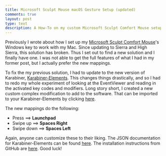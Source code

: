```yaml
---
title: Microsoft Sculpt Mouse macOS Gesture Setup (updated)
comments: true
layout: post
type: text
description: A How-To on my custom Microsoft Sculpt Comfort Mouse setup for Macs using Karabiner.
---
```


Previously I wrote about how I set up my [Microsoft Sculpt Comfort Mouse](https://www.microsoft.com/accessories/en-us/products/mice/sculpt-comfort-mouse/h3s-00003)'s Windows key to work with my Mac. Since updating to Sierra and High Sierra, this solution has broken. Thus I set out to find a new solution and I finally have one. I was not able to get the full features of what I had in my former post, but I actually prefer the new mappings. 

To fix the my previous solution, I had to update to the new version of Karabiner, [Karabiner-Elements](https://pqrs.org/osx/karabiner/). This changes things drastically, and so I had to redo my whole experiment of looking at the EventViewer and reading in the activated key codes and modifiers. Long story short, I created a new custom complex modification to add to the software. That can be imported to your Karabiner-Elements by clicking [here](karabiner://karabiner/assets/complex_modifications/import?url=/karabiner/ms_sculpt_mouse.json). 

The new mappings do the following:

- Press ==> **Launchpad**
- Swipe up ==> **Spaces Right**
- Swipe down ==> **Spaces Left**

Again, anyone can customize these to their liking. The JSON documentation for Karabiner-Elements can be found [here](https://pqrs.org/osx/karabiner/json.html). The installation instructions from GitHub are [here](https://github.com/pqrs-org/KE-complex_modifications). Good luck!
